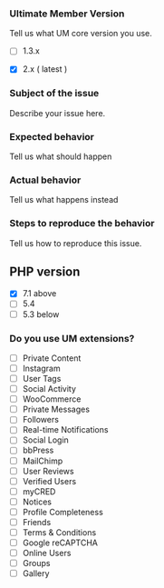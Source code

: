 ### Ultimate Member Version
Tell us what UM core version you use. 
- [ ] 1.3.x
- [x] 2.x ( latest )


### Subject of the issue
Describe your issue here.

### Expected behavior
Tell us what should happen

### Actual behavior
Tell us what happens instead

### Steps to reproduce the behavior
Tell us how to reproduce this issue. 

## PHP version
- [x] 7.1 above
- [ ] 5.4 
- [ ] 5.3 below

### Do you use UM extensions? 
- [ ] Private Content 
- [ ] Instagram
- [ ] User Tags 
- [ ] Social Activity
- [ ] WooCommerce
- [ ] Private Messages
- [ ] Followers
- [ ] Real-time Notifications
- [ ] Social Login
- [ ] bbPress
- [ ] MailChimp
- [ ] User Reviews
- [ ] Verified Users
- [ ] myCRED
- [ ] Notices
- [ ] Profile Completeness 
- [ ] Friends
- [ ] Terms & Conditions
- [ ] Google reCAPTCHA 
- [ ] Online Users
- [ ] Groups
- [ ] Gallery
